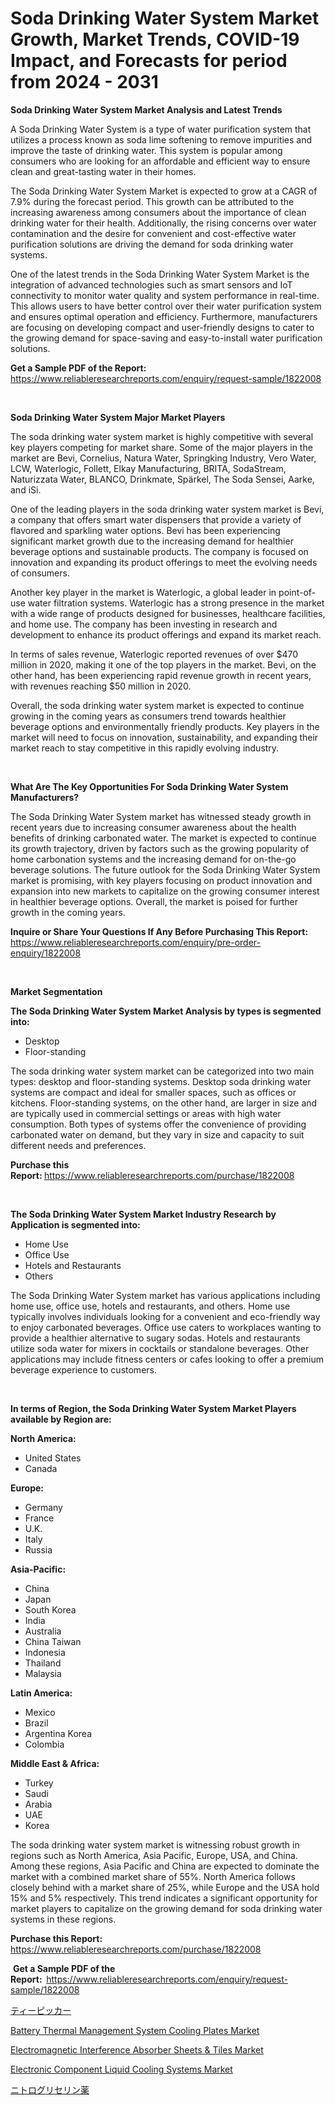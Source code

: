 <p><h1>Soda Drinking Water System Market Growth, Market Trends, COVID-19 Impact, and Forecasts for period from 2024 - 2031</h1></p><p><strong>Soda Drinking Water System Market Analysis and Latest Trends</strong></p>
<p><p>A Soda Drinking Water System is a type of water purification system that utilizes a process known as soda lime softening to remove impurities and improve the taste of drinking water. This system is popular among consumers who are looking for an affordable and efficient way to ensure clean and great-tasting water in their homes.</p><p>The Soda Drinking Water System Market is expected to grow at a CAGR of 7.9% during the forecast period. This growth can be attributed to the increasing awareness among consumers about the importance of clean drinking water for their health. Additionally, the rising concerns over water contamination and the desire for convenient and cost-effective water purification solutions are driving the demand for soda drinking water systems.</p><p>One of the latest trends in the Soda Drinking Water System Market is the integration of advanced technologies such as smart sensors and IoT connectivity to monitor water quality and system performance in real-time. This allows users to have better control over their water purification system and ensures optimal operation and efficiency. Furthermore, manufacturers are focusing on developing compact and user-friendly designs to cater to the growing demand for space-saving and easy-to-install water purification solutions.</p></p>
<p><strong>Get a Sample PDF of the Report:&nbsp;</strong> <a href="https://www.reliableresearchreports.com/enquiry/request-sample/1822008">https://www.reliableresearchreports.com/enquiry/request-sample/1822008</a></p>
<p>&nbsp;</p>
<p><strong>Soda Drinking Water System Major Market Players</strong></p>
<p><p>The soda drinking water system market is highly competitive with several key players competing for market share. Some of the major players in the market are Bevi, Cornelius, Natura Water, Springking Industry, Vero Water, LCW, Waterlogic, Follett, Elkay Manufacturing, BRITA, SodaStream, Naturizzata Water, BLANCO, Drinkmate, Spärkel, The Soda Sensei, Aarke, and iSi.</p><p>One of the leading players in the soda drinking water system market is Bevi, a company that offers smart water dispensers that provide a variety of flavored and sparkling water options. Bevi has been experiencing significant market growth due to the increasing demand for healthier beverage options and sustainable products. The company is focused on innovation and expanding its product offerings to meet the evolving needs of consumers.</p><p>Another key player in the market is Waterlogic, a global leader in point-of-use water filtration systems. Waterlogic has a strong presence in the market with a wide range of products designed for businesses, healthcare facilities, and home use. The company has been investing in research and development to enhance its product offerings and expand its market reach.</p><p>In terms of sales revenue, Waterlogic reported revenues of over $470 million in 2020, making it one of the top players in the market. Bevi, on the other hand, has been experiencing rapid revenue growth in recent years, with revenues reaching $50 million in 2020.</p><p>Overall, the soda drinking water system market is expected to continue growing in the coming years as consumers trend towards healthier beverage options and environmentally friendly products. Key players in the market will need to focus on innovation, sustainability, and expanding their market reach to stay competitive in this rapidly evolving industry.</p></p>
<p>&nbsp;</p>
<p><strong>What Are The Key Opportunities For Soda Drinking Water System Manufacturers?</strong></p>
<p><p>The Soda Drinking Water System market has witnessed steady growth in recent years due to increasing consumer awareness about the health benefits of drinking carbonated water. The market is expected to continue its growth trajectory, driven by factors such as the growing popularity of home carbonation systems and the increasing demand for on-the-go beverage solutions. The future outlook for the Soda Drinking Water System market is promising, with key players focusing on product innovation and expansion into new markets to capitalize on the growing consumer interest in healthier beverage options. Overall, the market is poised for further growth in the coming years.</p></p>
<p><strong>Inquire or Share Your Questions If Any Before Purchasing This Report:</strong> <a href="https://www.reliableresearchreports.com/enquiry/pre-order-enquiry/1822008">https://www.reliableresearchreports.com/enquiry/pre-order-enquiry/1822008</a></p>
<p>&nbsp;</p>
<p><strong>Market Segmentation</strong></p>
<p><strong>The Soda Drinking Water System Market Analysis by types is segmented into:</strong></p>
<p><ul><li>Desktop</li><li>Floor-standing</li></ul></p>
<p><p>The soda drinking water system market can be categorized into two main types: desktop and floor-standing systems. Desktop soda drinking water systems are compact and ideal for smaller spaces, such as offices or kitchens. Floor-standing systems, on the other hand, are larger in size and are typically used in commercial settings or areas with high water consumption. Both types of systems offer the convenience of providing carbonated water on demand, but they vary in size and capacity to suit different needs and preferences.</p></p>
<p><strong>Purchase this Report:&nbsp;</strong><a href="https://www.reliableresearchreports.com/purchase/1822008">https://www.reliableresearchreports.com/purchase/1822008</a></p>
<p>&nbsp;</p>
<p><strong>The Soda Drinking Water System Market Industry Research by Application is segmented into:</strong></p>
<p><ul><li>Home Use</li><li>Office Use</li><li>Hotels and Restaurants</li><li>Others</li></ul></p>
<p><p>The Soda Drinking Water System market has various applications including home use, office use, hotels and restaurants, and others. Home use typically involves individuals looking for a convenient and eco-friendly way to enjoy carbonated beverages. Office use caters to workplaces wanting to provide a healthier alternative to sugary sodas. Hotels and restaurants utilize soda water for mixers in cocktails or standalone beverages. Other applications may include fitness centers or cafes looking to offer a premium beverage experience to customers.</p></p>
<p>&nbsp;</p>
<p><strong>In terms of Region, the Soda Drinking Water System Market Players available by Region are:</strong></p>
<p>
    <p> <strong> North America: </strong>
        <ul>
            <li>United States</li>
            <li>Canada</li>
        </ul>
        </p> 
    <p> <strong> Europe: </strong>
        <ul>
            <li>Germany</li>
            <li>France</li>
            <li>U.K.</li>
            <li>Italy</li>
            <li>Russia</li>
        </ul>
        </p> 
    <p> <strong> Asia-Pacific: </strong>
        <ul>
            <li>China</li>
            <li>Japan</li>
            <li>South Korea</li>
            <li>India</li>
            <li>Australia</li>
            <li>China Taiwan</li>
            <li>Indonesia</li>
            <li>Thailand</li>
            <li>Malaysia</li>
        </ul>
        </p> 
    <p> <strong> Latin America: </strong>
        <ul>
            <li>Mexico</li>
            <li>Brazil</li>
            <li>Argentina Korea</li>
            <li>Colombia</li>
        </ul>
        </p> 
    <p> <strong> Middle East & Africa: </strong>
        <ul>
            <li>Turkey</li>
            <li>Saudi</li>
            <li>Arabia</li>
            <li>UAE</li>
            <li>Korea</li>
        </ul>
    </p>
    </p>
<p><p>The soda drinking water system market is witnessing robust growth in regions such as North America, Asia Pacific, Europe, USA, and China. Among these regions, Asia Pacific and China are expected to dominate the market with a combined market share of 55%. North America follows closely behind with a market share of 25%, while Europe and the USA hold 15% and 5% respectively. This trend indicates a significant opportunity for market players to capitalize on the growing demand for soda drinking water systems in these regions.</p></p>
<p><strong>Purchase this Report: </strong><a href="https://www.reliableresearchreports.com/purchase/1822008">https://www.reliableresearchreports.com/purchase/1822008</a></p>
<p>&nbsp;<strong>Get a Sample PDF of the Report:&nbsp;&nbsp;</strong><a href="https://www.reliableresearchreports.com/enquiry/request-sample/1822008">https://www.reliableresearchreports.com/enquiry/request-sample/1822008</a></p>
<p><strong></strong></p>
<p><p><a href="https://github.com/adcxff01450218/Market-Research-Report-List-1/blob/main/83585747395.md">ティーピッカー</a></p><p><a href="https://issuu.com/reportprime-2/docs/battery-thermal-management-system-cooling-plates-m">Battery Thermal Management System Cooling Plates Market</a></p><p><a href="https://github.com/jhcraigie/Market-Research-Report-List-2/blob/main/electromagnetic-interference-absorber-sheets-tiles-market.md">Electromagnetic Interference Absorber Sheets & Tiles Market</a></p><p><a href="https://issuu.com/reportprime-2/docs/electronic-component-liquid-cooling-systems-market">Electronic Component Liquid Cooling Systems Market</a></p><p><a href="https://github.com/xnljig2898992/Market-Research-Report-List-1/blob/main/26279107394.md">ニトログリセリン薬</a></p></p>